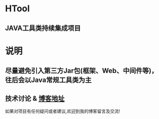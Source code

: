 # HTool

## JAVA工具类持续集成项目

# 说明
## 尽量避免引入第三方Jar包(框架、Web、中间件等)，往后会以Java常规工具类为主

## 技术讨论 & [博客地址](https://www.jacknolfskin.top/)
如果对项目有任何疑问或者建议,欢迎到我的博客留言及交流!
